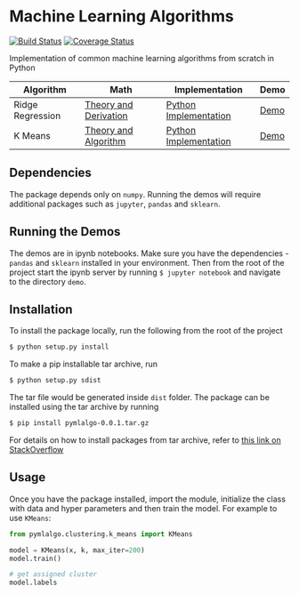 # Machine Learning Algorithms
[![Build Status](https://travis-ci.com/vivekkr12/machine-learning-algorithms.svg?branch=master)](https://travis-ci.com/vivekkr12/machine-learning-algorithms) [![Coverage Status](https://coveralls.io/repos/github/vivekkr12/machine-learning-algorithms/badge.svg?branch=master)](https://coveralls.io/github/vivekkr12/machine-learning-algorithms?branch=master)

Implementation of common machine learning algorithms from scratch in Python

|Algorithm|Math|Implementation|Demo|
|---------|------|--------------|----|
|Ridge Regression|[Theory and Derivation](theory/ridge_regression.ipynb)|[Python Implementation](pymlalgo/regression/ridge_regression.py)|[Demo](demo/ridge_regression_demo.ipynb)|
|K Means|[Theory and Algorithm](theory/k_means.ipynb)|[Python Implementation](pymlalgo/clustering/k_means.py)|[Demo](demo/k_means_demo.ipynb)|

## Dependencies
The package depends only on `numpy`. Running the demos will require additional packages such as `jupyter`, `pandas`
and `sklearn`. 

## Running the Demos
The demos are in ipynb notebooks. Make sure you have the dependencies - `pandas` and `sklearn` installed in your
environment. Then from the root of the project start the ipynb server by running `$ jupyter notebook` and navigate to
the directory `demo`.

## Installation 
To install the package locally, run the following from the root of the project
```bash
$ python setup.py install
```

To make a pip installable tar archive, run
```bash
$ python setup.py sdist
```
The tar file would be generated inside `dist` folder. The package can be installed using the tar archive by running
```bash
$ pip install pymlalgo-0.0.1.tar.gz
```

For details on how to install packages from tar archive, refer to [this link on StackOverflow](https://stackoverflow.com/questions/36014334/)

## Usage
Once you have the package installed, import the module, initialize the class with data and hyper parameters and then
train the model. For example to use `KMeans`:

```python
from pymlalgo.clustering.k_means import KMeans

model = KMeans(x, k, max_iter=200)
model.train()

# get assigned cluster
model.labels
```
